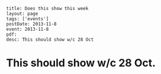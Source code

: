 ```
title: Does this show this week
layout: page
tags: ['events']
postDate: 2013-11-8
event: 2013-11-8
pdf: 
desc: This should show w/c 28 Oct
```

# This should show w/c 28 Oct.
